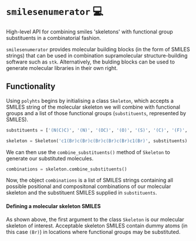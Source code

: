 # `smilesenumerator` :computer:
High-level API for combining smiles 'skeletons' with functional group substituents in a combinatorial fashion.

`smilesenumerator` provides molecular building blocks (in the form of SMILES strings) that can be used in combination 
supramolecular structure-building software such as `stk`. Alternatively, the bulding blocks can be used to generate molecular
libraries in their own right.

## Functionality
Using `polyhts` begins by initialising a class `Skeleton`, which accepts a SMILES string of the molecular skeleton we will
combine with functional groups and a list of those functional groups (`substituents`, represented by SMILES).

```python
substituents = ['(N(C)C)', '(N)', '(OC)', '(O)', '(S)', '(C)', '(F)', '(Cl)', '(CC)', '(C=O)', '(C(=O)OC)']

skeleton = Skeleton('c1(Br)c(Br)c(Br)c(Br)c(Br)c1(Br)', substituents)
```

We can then use the `combine_substituents()` method of `Skeleton` to generate our substituted molecules. 
```python
combinations = skeleton.combine_substituents()
```
Now, the object `combinations` is a list of SMILES strings containing all possible positional and compositonal
combinations of our molecular skeleton and the substituent SMILES supplied in `substituents`.

#### Defining a molecular skeleton SMILES
As shown above, the first argument to the class `Skeleton` is our molecular skeleton of interest. Acceptable
skeleton SMILES contain dummy atoms (in this case `(Br)`) in locations where functional groups may be substituted.



